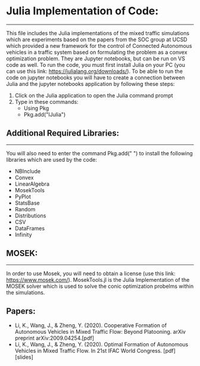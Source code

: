 # Julia Implementation of Code:
---
This file includes the Julia implementations of the mixed traffic simulations which are experiments based on the papers from the SOC group at UCSD which provided a new framework for the control of Connected Autonomous vehicles in a traffic system based on formulating the problem as a convex optimization problem. They are Jupyter notebooks, but can be run on VS code as well. To run the code, you must first install Julia on your PC (you can use this link: https://julialang.org/downloads/). To be able to run the code on jupyter notebooks you will have to create a connection between Julia and the jupyter notebooks application by following these steps:

1) Click on the Julia application to open the Julia command prompt
2) Type in these commands:
    * Using Pkg
    * Pkg.add("IJulia")

## Additional Required Libraries:
---
You will also need to enter the command Pkg.add(" ") to install the following libraries which are used by the code:
* NBInclude
* Convex
* LinearAlgebra
* MosekTools
* PyPlot
* StatsBase
* Random
* Distributions
* CSV
* DataFrames
* Infinity

## MOSEK:
---
In order to use Mosek, you will need to obtain a license (use this link: https://www.mosek.com/). MosekTools.jl is the Julia Implementation of the MOSEK solver which is used to solve the conic optimization probelms within the simulations. 

## Papers:
- Li, K., Wang, J., & Zheng, Y. (2020). Cooperative Formation of Autonomous Vehicles in Mixed Traffic Flow: Beyond Platooning. arXiv preprint arXiv:2009.04254.[pdf]
- Li, K., Wang, J., & Zheng, Y. (2020). Optimal Formation of Autonomous Vehicles in Mixed Traffic Flow. In 21st IFAC World Congress. [pdf] [slides]

